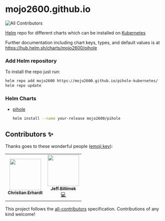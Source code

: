 # mojo2600.github.io
<!-- ALL-CONTRIBUTORS-BADGE:START - Do not remove or modify this section -->
![All Contributors](https://img.shields.io/badge/all_contributors-2-orange.svg?style=flat-square)
<!-- ALL-CONTRIBUTORS-BADGE:END -->

[Helm](https://helm.sh) repo for different charts which can be installed on [Kubernetes](https://kubernetes.io)

Further documentation including chart keys, types, and default values is at https://hub.helm.sh/charts/mojo2600/pihole

### Add Helm repository

To install the repo just run:

```bash
helm repo add mojo2600 https://mojo2600.github.io/pihole-kubernetes/
helm repo update
```

### Helm Charts

* [pihole](https://mojo2600.github.io/pihole-kubernetes)

  ```bash
  helm install --name your-release mojo2600/pihole
  ```
  

## Contributors ✨

Thanks goes to these wonderful people ([emoji key](https://allcontributors.org/docs/en/emoji-key)):

<!-- ALL-CONTRIBUTORS-LIST:START - Do not remove or modify this section -->
<!-- prettier-ignore-start -->
<!-- markdownlint-disable -->
<table>
  <tr>
    <td align="center"><a href="http://www.mojo2k.de"><img src="https://avatars1.githubusercontent.com/u/2462817?v=4" width="100px;" alt=""/><br /><sub><b>Christian Erhardt</b></sub></a></td>
    <td align="center"><a href="https://billimek.com/"><img src="https://avatars0.githubusercontent.com/u/6393612?v=4?s=100" width="100px;" alt=""/><br /><sub><b>Jeff Billimek</b></sub></a><br /><a href="https://github.com/MoJo2600/pihole-kubernetes/commits?author=billimek" title="Code">💻</a></td>
  </tr>
</table>

<!-- markdownlint-restore -->
<!-- prettier-ignore-end -->

<!-- ALL-CONTRIBUTORS-LIST:END -->

This project follows the [all-contributors](https://github.com/all-contributors/all-contributors) specification. Contributions of any kind welcome!